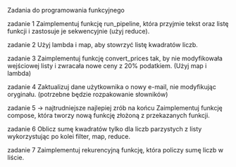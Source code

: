 Zadania do programowania funkcyjnego 

zadanie 1
Zaimplementuj funkcję run_pipeline, która przyjmie tekst oraz listę funkcji i zastosuje je sekwencyjnie (użyj reduce).

zadanie 2
Użyj lambda i map, aby stowrzyć listę kwadratów liczb.

zadanie 3
Zaimplementuj funkcję convert_prices tak, by nie modyfikowała wejściowej listy i zwracała nowe ceny z 20% podatkiem.
(Użyj map i lambda)

zadanie 4
Zaktualizuj dane użytkownika o nowy e-mail, nie modyfikując oryginału. (potrzebne będzie rozpakowanie słowników)

zadanie 5 -> najtrudniejsze najlepiej zrób na końcu
Zaimplementuj funkcję compose, która tworzy nową funkcję złożoną z przekazanych funkcji.

zadanie 6
Oblicz sumę kwadratów tylko dla liczb parzystych z listy wykorzystując po kolei filter, map, reduce.

zadanie 7
Zaimplementuj rekurencyjną funkcję, która policzy sumę liczb w liście.


